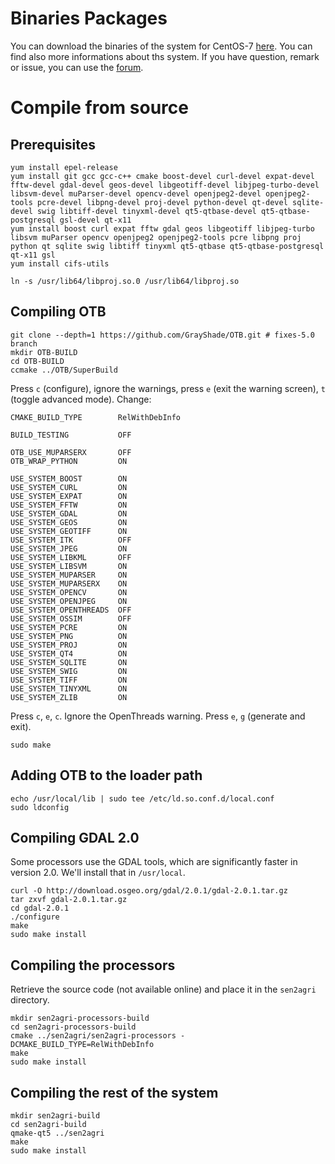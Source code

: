 
# Binaries Packages

You can download the binaries of the system for CentOS-7 [here](http://www.esa-sen2agri.org/resources/software). You can find also more informations about ths system.
If you have question, remark or issue, you can use the [forum](http://www.esa-sen2agri.org/forum/).

# Compile from source
## Prerequisites

    yum install epel-release
    yum install git gcc gcc-c++ cmake boost-devel curl-devel expat-devel fftw-devel gdal-devel geos-devel libgeotiff-devel libjpeg-turbo-devel libsvm-devel muParser-devel opencv-devel openjpeg2-devel openjpeg2-tools pcre-devel libpng-devel proj-devel python-devel qt-devel sqlite-devel swig libtiff-devel tinyxml-devel qt5-qtbase-devel qt5-qtbase-postgresql gsl-devel qt-x11
    yum install boost curl expat fftw gdal geos libgeotiff libjpeg-turbo libsvm muParser opencv openjpeg2 openjpeg2-tools pcre libpng proj python qt sqlite swig libtiff tinyxml qt5-qtbase qt5-qtbase-postgresql qt-x11 gsl
    yum install cifs-utils

    ln -s /usr/lib64/libproj.so.0 /usr/lib64/libproj.so

## Compiling OTB

    git clone --depth=1 https://github.com/GrayShade/OTB.git # fixes-5.0 branch
    mkdir OTB-BUILD
    cd OTB-BUILD
    ccmake ../OTB/SuperBuild

Press `c` (configure), ignore the warnings, press `e` (exit the warning screen), `t` (toggle advanced mode). Change:

    CMAKE_BUILD_TYPE        RelWithDebInfo

    BUILD_TESTING           OFF

    OTB_USE_MUPARSERX       OFF
    OTB_WRAP_PYTHON         ON

    USE_SYSTEM_BOOST        ON
    USE_SYSTEM_CURL         ON
    USE_SYSTEM_EXPAT        ON
    USE_SYSTEM_FFTW         ON
    USE_SYSTEM_GDAL         ON
    USE_SYSTEM_GEOS         ON
    USE_SYSTEM_GEOTIFF      ON
    USE_SYSTEM_ITK          OFF
    USE_SYSTEM_JPEG         ON
    USE_SYSTEM_LIBKML       OFF
    USE_SYSTEM_LIBSVM       ON
    USE_SYSTEM_MUPARSER     ON
    USE_SYSTEM_MUPARSERX    ON
    USE_SYSTEM_OPENCV       ON
    USE_SYSTEM_OPENJPEG     ON
    USE_SYSTEM_OPENTHREADS  OFF
    USE_SYSTEM_OSSIM        OFF
    USE_SYSTEM_PCRE         ON
    USE_SYSTEM_PNG          ON
    USE_SYSTEM_PROJ         ON
    USE_SYSTEM_QT4          ON
    USE_SYSTEM_SQLITE       ON
    USE_SYSTEM_SWIG         ON
    USE_SYSTEM_TIFF         ON
    USE_SYSTEM_TINYXML      ON
    USE_SYSTEM_ZLIB         ON

Press `c`, `e`, `c`. Ignore the OpenThreads warning. Press `e`, `g` (generate and exit).

    sudo make

## Adding OTB to the loader path

    echo /usr/local/lib | sudo tee /etc/ld.so.conf.d/local.conf
    sudo ldconfig

## Compiling GDAL 2.0

Some processors use the GDAL tools, which are significantly faster in version 2.0. We'll install that in `/usr/local`.

    curl -O http://download.osgeo.org/gdal/2.0.1/gdal-2.0.1.tar.gz
    tar zxvf gdal-2.0.1.tar.gz
    cd gdal-2.0.1
    ./configure
    make
    sudo make install

## Compiling the processors

Retrieve the source code (not available online) and place it in the `sen2agri` directory.

    mkdir sen2agri-processors-build
    cd sen2agri-processors-build
    cmake ../sen2agri/sen2agri-processors -DCMAKE_BUILD_TYPE=RelWithDebInfo
    make
    sudo make install

## Compiling the rest of the system

    mkdir sen2agri-build
    cd sen2agri-build
    qmake-qt5 ../sen2agri
    make
    sudo make install
